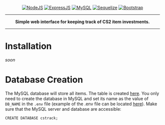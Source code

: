<p align="center">
  <a href="https://nodejs.org/en"><img alt="NodeJS" src="https://custom-icon-badges.demolab.com/badge/-NodeJS-green?style=for-the-badge"/></a> 
  <a href="https://expressjs.com/"><img alt="ExpressJS" src="https://custom-icon-badges.demolab.com/badge/-ExpressJS-white?style=for-the-badge"/></a> 
  <a href="https://www.mysql.com/"><img alt="MySQL" src="https://custom-icon-badges.demolab.com/badge/-MySQL-blue?style=for-the-badge"/></a> 
  <a href="https://sequelize.org/"><img alt="Sequelize" src="https://custom-icon-badges.demolab.com/badge/-Sequelize-lightblue?style=for-the-badge"/></a> 
  <a href="https://getbootstrap.com/"><img alt="Bootstrap" src="https://custom-icon-badges.demolab.com/badge/-Bootstrap-purple?style=for-the-badge"/></a> 
</p>

---

<p align="center"><strong>Simple web interface for keeping track of CS2 item investments.</strong></p>

---

# Installation

_soon_

# Database Creation

The MySQL database will store all items. The table is created [here](https://github.com/luddekn/cstrack/blob/main/models/items.js). You only need to create the database in MySQL and set its name as the value of `DB_NAME` in the `.env` file (example of the .env file can be located [here](https://github.com/luddekn/cstrack/blob/main/env_example)). Make sure that the MySQL server and database are accessible:

```mysql
CREATE DATABASE cstrack;
```
